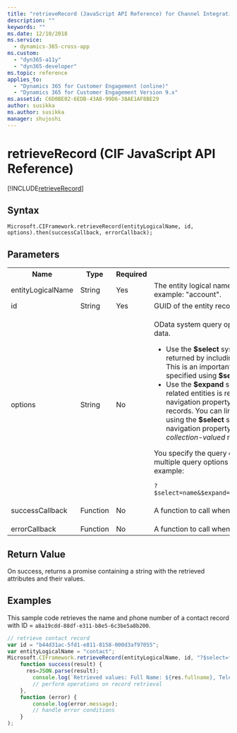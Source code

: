 ```yaml
---
title: "retrieveRecord (JavaScript API Reference) for Channel Integration Framework (CIF) in Dynamics 365 | MicrosoftDocs"
description: ""
keywords: ""
ms.date: 12/10/2018
ms.service:
  - dynamics-365-cross-app
ms.custom:
  - "dyn365-a11y"
  - "dyn365-developer"
ms.topic: reference
applies_to:
  - "Dynamics 365 for Customer Engagement (online)"
  - "Dynamics 365 for Customer Engagement Version 9.x"
ms.assetid: C6D0BE02-6EDB-43A8-99D6-38AE1AF8BE29
author: susikka
ms.author: susikka
manager: shujoshi
---
```


# retrieveRecord (CIF JavaScript API Reference)

[!INCLUDE[retrieveRecord](includes/retrieveRecord-description.md)] 

## Syntax

`Microsoft.CIFramework.retrieveRecord(entityLogicalName, id, options).then(successCallback, errorCallback);`

## Parameters

<table style="width:100%">
<tr>
<th>Name</th>
<th>Type</th>
<th>Required</th>
<th>Description</th>
</tr>
<tr>
<td>entityLogicalName</td>
<td>String</td>
<td>Yes</td>
<td>The entity logical name of the record you want to retrieve. For example: &quot;account&quot;.</td>
</tr>
<tr>
<td>id</td>
<td>String</td>
<td>Yes</td>
<td>GUID of the entity record you want to retrieve.</td>
</tr>
<tr>
<td>options</td>
<td>String</td>
<td>No</td>
<td><p>OData system query options, <b>$select</b> and <b>$expand</b>, to retrieve your data.</p>
<ul><li>Use the <b>$select</b> system query option to limit the properties returned by including a comma-separated list of property names. This is an important performance best practice. If properties aren’t specified using <b>$select</b>, all properties will be returned.</li>
<li>Use the <b>$expand</b> system query option to control what data from related entities is returned. If you just include the name of the navigation property, you’ll receive all the properties for related records. You can limit the properties returned for related records using the <b>$select</b> system query option in parentheses after the navigation property name. Use this for both <i>single-valued</i> and <i>collection-valued</i> navigation properties.</li>
</ul>
<p>You specify the query options starting with <code>?</code>. You can also specify multiple query options by using <code>&amp;</code> to separate the query options. For example:</p>
<code>?$select=name&amp;$expand=primarycontactid($select=contactid,fullname)</code>
</td>
</tr>
<tr>
<td>successCallback</td>
<td>Function</td>
<td>No</td>
<td><p>A function to call when a record is retrieved.</p>
</td>
</tr>
<tr>
<td>errorCallback</td>
<td>Function</td>
<td>No</td>
<td>A function to call when the operation fails.</td>
</tr>
</table>

## Return Value

On success, returns a promise containing a string with the retrieved attributes and their values.

## Examples

This sample code retrieves the name and phone number of a contact record with ID = `a8a19cdd-88df-e311-b8e5-6c3be5a8b200`.

```JavaScript
// retrieve contact record
var id = "b44d31ac-5fd1-e811-8158-000d3af97055";
var entityLogicalName = "contact";
Microsoft.CIFramework.retrieveRecord(entityLogicalName, id, "?$select=fullname,telephone1").then(
    function success(result) {
      res=JSON.parse(result);
        console.log(`Retrieved values: Full Name: ${res.fullname}, Telephone Number: ${res.telephone1}`);
        // perform operations on record retrieval
    },
    function (error) {
        console.log(error.message);
        // handle error conditions
    }
);
``` 